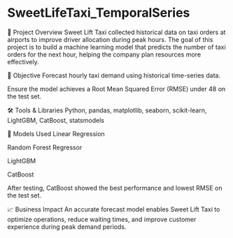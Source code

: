# SweetLifeTaxi_TemporalSeries

📌 Project Overview
Sweet Lift Taxi collected historical data on taxi orders at airports to improve driver allocation during peak hours. The goal of this project is to build a machine learning model that predicts the number of taxi orders for the next hour, helping the company plan resources more effectively.

🎯 Objective
Forecast hourly taxi demand using historical time-series data.

Ensure the model achieves a Root Mean Squared Error (RMSE) under 48 on the test set.

🛠️ Tools & Libraries
Python, pandas, matplotlib, seaborn, scikit-learn, LightGBM, CatBoost, statsmodels

🧪 Models Used
Linear Regression

Random Forest Regressor

LightGBM

CatBoost

After testing, CatBoost showed the best performance and lowest RMSE on the test set.

📈 Business Impact
An accurate forecast model enables Sweet Lift Taxi to optimize operations, reduce waiting times, and improve customer experience during peak demand periods.
